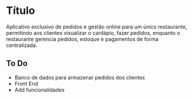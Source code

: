 # Título
Aplicativo exclusivo de pedidos e gestão online para um único restaurante, 
permitindo aos clientes visualizar o cardápio, fazer pedidos, 
enquanto o restaurante gerencia pedidos, estoque e pagamentos de forma centralizada.

## To Do
* Banco de dados para armazenar pedidos dos clientes
* Front End
* Add funcionalidades
